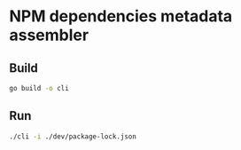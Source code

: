 # NPM dependencies metadata assembler

## Build

```bash
go build -o cli
```

## Run

```bash
./cli -i ./dev/package-lock.json
```